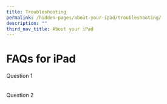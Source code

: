 ```yaml
---
title: Troubleshooting
permalink: /hidden-pages/about-your-ipad/troubleshooting/
description: ""
third_nav_title: About your iPad
---
```

<style>
        .faq-item {
            margin-bottom: 20px;
        }

        .faq-item input {
            position: absolute;
            opacity: 0;
            z-index: -1;
        }

        .faq-item label {
            cursor: pointer;
        }

        .faq-answer {
            max-height: 0;
            overflow: hidden;
            transition: max-height 0.2s ease-out;
        }

        .faq-item input:checked ~ .faq-answer {
            max-height: 100vh;
        }
    </style>



<h1>FAQs for iPad</h1>

<div class="faq-item">
    <input id="q1" type="checkbox">
    <label for="q1">Question 1</label>
    <p class="faq-answer">Answer to question 1.</p>
</div>

<div class="faq-item">
    <input id="q2" type="checkbox">
    <label for="q2">Question 2</label>
    <p class="faq-answer">Answer to question 2.</p>
</div>

<!-- Add more FAQs as needed -->
